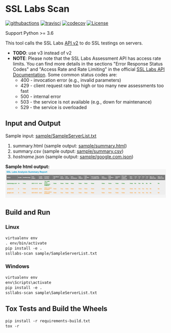 # SSL Labs Scan

[![githubactions](https://github.com/kyhau/ssllabs-scan/workflows/Build-Test/badge.svg)](https://github.com/kyhau/ssllabs-scan/actions)
[![travisci](https://travis-ci.org/kyhau/ssllabs-scan.svg?branch=master)](https://travis-ci.org/kyhau/ssllabs-scan)
[![codecov](https://codecov.io/gh/kyhau/ssllabs-scan/branch/master/graph/badge.svg)](https://codecov.io/gh/kyhau/ssllabs-scan)
[![License](https://img.shields.io/badge/license-MIT-blue.svg)](http://en.wikipedia.org/wiki/MIT_License)

Support Python >= 3.6

This tool calls the SSL Labs [API v2](https://github.com/ssllabs/ssllabs-scan/blob/master/ssllabs-api-docs.md) to do SSL testings on servers.

- **TODO**: use v3 instead of v2
- **NOTE**: Please note that the SSL Labs Assessment API has access rate limits. You can find more details in the sections "Error Response Status Codes" and "Access Rate and Rate Limiting" in the official [SSL Labs API Documentation](https://github.com/ssllabs/ssllabs-scan/blob/master/ssllabs-api-docs.md). Some common status codes are:
    - 400 - invocation error (e.g., invalid parameters)
    - 429 - client request rate too high or too many new assessments too fast
    - 500 - internal error
    - 503 - the service is not available (e.g., down for maintenance)
    - 529 - the service is overloaded


## Input and Output

Sample input: [sample/SampleServerList.txt](sample/SampleServerList.txt)

1. summary.html (sample output: [sample/summary.html](https://kyhau.github.io/ssllabs-scan/sample/summary.html))
1. summary.csv (sample output: [sample/summary.csv](sample/summary.csv))
1. _hostname_.json (sample output: [sample/google.com.json](sample/google.com.json))

**Sample html output:**
![alt text](sample/SampleHtmlOutput.png "Sample html output")

## Build and Run

### Linux
```
virtualenv env
. env/bin/activate
pip install -e .
ssllabs-scan sample/SampleServerList.txt
```

### Windows
```
virtualenv env
env\Scripts\activate
pip install -e .
ssllabs-scan sample\SampleServerList.txt
```

## Tox Tests and Build the Wheels

```
pip install -r requirements-build.txt
tox -r
```
